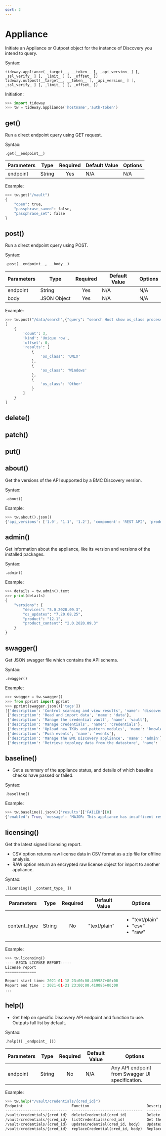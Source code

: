 ```yaml
---
sort: 2
---
```


# Appliance

Initiate an Appliance or Outpost object for the instance of Discovery you intend to query.

Syntax:

```
tideway.appliance(__target__, __token__ [, _api_version_ ] [, _ssl_verify_ ] [, _limit_ ] [, _offset_ ])
tideway.outpost(__target__, __token__ [, _api_version_ ] [, _ssl_verify_ ] [, _limit_ ] [, _offset_ ])
```

Initiation:

```python
>>> import tideway
>>> tw = tideway.appliance('hostname','auth-token')
```

## get()

Run a direct endpoint query using GET request.

Syntax:

```
.get(__endpoint__)
```

| Parameters    | Type        | Required | Default Value | Options  |
| ------------- | ----------- | :------: | ------------- | -------- |
| endpoint      | String      | Yes      | N/A           | N/A      |

Example:
```python
>>> tw.get("/vault")
{
    "open": true,
    "passphrase_saved": false,
    "passphrase_set": false
}
```

## post()

Run a direct endpoint query using POST.

Syntax:

```
.post(__endpoint__, __body__)
```

| Parameters    | Type        | Required | Default Value | Options  |
| ------------- | ----------- | :------: | ------------- | -------- |
| endpoint      | String      | Yes      | N/A           | N/A      |
| body          | JSON Object | Yes      | N/A           | N/A      |

Example:
```python
>>> tw.post("/data/search",{"query": "search Host show os_class process with unique()"})
[
	{
		'count': 3,
		'kind': 'Unique row',
		'offset': 0,
		'results': [
			{
				'os_class': 'UNIX'
			},
			{
				'os_class': 'Windows'
			},
			{
				'os_class': 'Other'
			}
		]
	}
]
```

## delete()

## patch()

## put()

## about()

Get the versions of the API supported by a BMC Discovery version.

Syntax:

```
.about()
```

Example:
```python
>>> tw.about().json()
{'api_versions': ['1.0', '1.1', '1.2'], 'component': 'REST API', 'product': 'BMC Discovery', 'version': '12.2'}
```

## admin()

Get information about the appliance, like its version and versions of the installed packages.

Syntax:

```
.admin()
```

Example:
```python
>>> details = tw.admin().text
>>> print(details)
{
    "versions": {
        "devices": "5.0.2020.09.3",
        "os_updates": "7.20.08.25",
        "product": "12.1",
        "product_content": "2.0.2020.09.3"
    }
}
```

## swagger()

Get JSON swagger file which contains the API schema.

Syntax:

```
.swagger()
```

Example:

```python
>>> swagger = tw.swagger()
>>> from pprint import pprint
>>> pprint(swagger.json()['tags'])
[{'description': 'Control scanning and view results', 'name': 'discovery'},
 {'description': 'Read and import data', 'name': 'data'},
 {'description': 'Manage the credential vault', 'name': 'vault'},
 {'description': 'Manage credentials', 'name': 'credentials'},
 {'description': 'Upload new TKUs and pattern modules', 'name': 'knowledge'},
 {'description': 'Push events', 'name': 'events'},
 {'description': 'Manage the BMC Discovery appliance', 'name': 'admin'},
 {'description': 'Retrieve topology data from the datastore', 'name': 'topology'}]
```

## baseline()

- Get a summary of the appliance status, and details of which baseline checks have passed or failed.

Syntax:

```
.baseline()
```

Example:

```python
>>> tw.baseline().json()['results']['FAILED'][0]
{'enabled': True, 'message': 'MAJOR: This appliance has insufficent resources', 'name': 'Appliance Specification', 'severity': 'MAJOR'}
```

## licensing()

Get the latest signed licensing report.

- CSV option returns raw license data in CSV format as a zip file for offline analysis.
- RAW option return an encrypted raw license object for import to another appliance.

Syntax:

```
.licensing([ _content_type_ ])
```

| Parameters   | Type   | Required | Default Value | Options |
| ------------ | ------ | :------: | ------------- | ------- | 
| content_type | String | No       | "text/plain"  | <ul><li>"text/plain"</li><li>"csv"</li><li>"raw"</li></ul>

Example:
```python
>>> tw.licensing()
-----BEGIN LICENSE REPORT-----
License report
==============

Report start time: 2021-01-18 23:00:00.409987+00:00
Report end time  : 2021-01-21 23:00:00.410085+00:00
...
```

## help()

- Get help on specific Discovery API endpoint and function to use. Outputs full list by default.

Syntax:

```.help(([ _endpoint_ ]))```

| Parameters   | Type   | Required | Default Value | Options                                         |
| ------------ | ------ | :------: | ------------- | ----------------------------------------------- |
| endpoint     | String | No       | N/A           | Any API endpoint from Swagger UI specification. |

Example:

```python
>>> tw.help("/vault/credentials/{cred_id}")
Endpoint                      Function                          Description
----------------------------  --------------------------------  ---------------------------------------------------------------------------------
/vault/credentials/{cred_id}  deleteCredential(cred_id)         Delete a credential.
/vault/credentials/{cred_id}  listCredentials(cred_id)          Get the properties of a specific credential.
/vault/credentials/{cred_id}  updateCredential(cred_id, body)   Updates partial resources of a credential. Missing properties are left unchanged.
/vault/credentials/{cred_id}  replaceCredential(cred_id, body)  Replaces a single credential. All required credential properties must be present.

```
